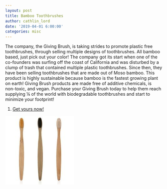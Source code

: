 ```yaml
---
layout: post
title: Bamboo Toothbrushes
author: cathlin_lord
date: '2019-04-01 6:00:00'
categories: misc
---
```

The company, the Giving Brush, is taking strides to promote plastic free
toothbrushes, through selling multiple designs of toothbrushes. All bamboo
based, just pick out your color! The company got its start when one of the
co-founders was surfing off the coast of California and was disturbed by a
clump of trash that contained multiple plastic toothbrushes. Since then, they
have been selling toothbrushes that are made out of Moso bamboo. This product
is highly sustainable because bamboo is the fastest growing plant on earth!
Giving Brush products are made free of additive chemicals, is non-toxic, and
vegan. Purchase your Giving Brush today to help them reach supplying ¼ of the
world with biodegradable toothbrushes and start to minimize your footprint!
<ol>
  <li><a href="https://givingbrush.com/products/eco-friendly-giving-brush-1" target="_blank">Get yours now!</a></li>
</ol>


![Toothbrushes Photo](assets/img/uploads/toothbrushes.jpg)
